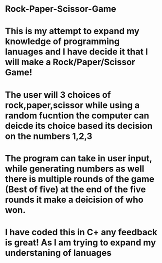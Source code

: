 # Rock-Paper-Scissor-Game
# This is my attempt to expand my knowledge of programming lanuages and I have decide it that I will make a Rock/Paper/Scissor Game! 
# The user will 3 choices of rock,paper,scissor while using a random fucntion the computer can deicde its choice based its decision on the numbers 1,2,3
# The program can take in user input, while generating numbers as well there is multiple rounds of the game (Best of five) at the end of the five rounds it make a deicision of who won. 
# I have coded this in C+ any feedback is great! As I am trying to expand my understaning of lanuages  

